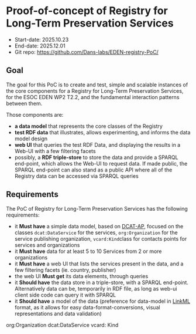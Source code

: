 # Proof-of-concept of Registry for Long-Term Preservation Services

* Start-date: 2025.10.23
* End-date: 2025.12.01
* Git repo: https://github.com/Dans-labs/EDEN-registry-PoC/


## Goal

The goal for this PoC is to create and test, simple and scalable instances of the core components for a Registry for Long-Term Preservation Services, for the ESOC EDEN WP2 T2.2, and the fundamental interaction patterns between them.

Those components are:
* **a data model** that represents the core classes of the Registry
* **test RDF data**  that illustrates, allows experimenting, and informs the data model design 
* **web UI** that queries the test RDF Data, and displaying the results in a Web-UI with a few filtering facets
* possibly, a **RDF triple-store** to store the data and provide a SPARQL end-point, which allows the Web-UI to request data. If made public, the SPARQL end-point can also stand as a public API where all of the Registry data can be accessed via SPARQL queries 



## Requirements

The PoC of Registry for Long-Term Preservation Services  has the following requirements:
* it **Must have** a simple data model, based on [DCAT-AP](https://semiceu.github.io/DCAT-AP/releases/3.0.0/), focused on the classes `dcat:DataService` for the services, `org:Organization` for the service publishing organization, `vcard:Kind`class for contacts points for services and organizations
* it **Must have** data for at least 5 to 10 Services from 2 or more organizations
* it **Must have** a web UI that lists the services present in the data, and a few filtering facets (ie. country, publisher)
* the web UI  **Must get** its data elements, through queries
* it **Should have** the data store in a triple-store, with a SPARQL end-point. Alternatively data can be, temporarily in RDF file, as long as web-ui client side code can query it with SPARQL
* it **Should have** a model of the data (preference for data-model in [LinkML](https://linkml.io/) format, as it allows for easy data-format-conversions, visual representations and data validation)



org:Organization
dcat:DataService
vcard: Kind